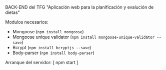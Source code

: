 BACK-END del TFG "Aplicación web para la planificación y evalución de dietas"

Modulos necesarios:
- Mongoose (`npm install mongoose`)
- Mongoose unique validator (`npm install mongoose-unique-validator --save`)
- Bcrypt (`npm install bcryptjs --save`)
- Body-parser (`npm install body-parser`)

Arranque del servidor:
[ npm start ]

